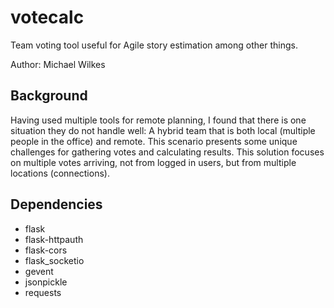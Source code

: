 # votecalc
Team voting tool useful for Agile story estimation among other things.

Author: Michael Wilkes

## Background
Having used multiple tools for remote planning, I found that there is one situation they do not handle well: A hybrid team that is both local (multiple people in the office) and remote. This scenario presents some unique challenges for gathering votes and calculating results.
This solution focuses on multiple votes arriving, not from logged in users, but from multiple locations (connections).
## Dependencies

- flask
- flask-httpauth
- flask-cors
- flask_socketio
- gevent
- jsonpickle
- requests


